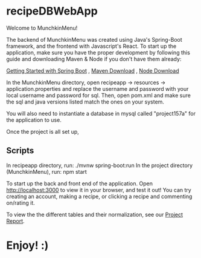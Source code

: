 # recipeDBWebApp
Welcome to MunchkinMenu! 

The backend of MunchkinMenu was created using Java's Spring-Boot framework, and the frontend with Javascript's React. To start up the application, make sure you have the proper development by following this guide and downloading Maven & Node if you don't have them already:

[Getting Started with Spring Boot](https://docs.spring.io/spring-boot/docs/current/reference/html/getting-started.html#:~:text=Spring%20Boot%20is%20compatible%20with,Homebrew%2C%20try%20brew%20install%20maven%20) , [Maven Download](https://maven.apache.org/download.cgi) , [Node Download](https://nodejs.org/en/)

In the MunchkinMenu directory, open recipeapp -> resources -> application.properties and replace the username and password with your local username and password for sql. Then, open pom.xml and make sure the sql and java versions listed match the ones on your system.

You will also need to instantiate a database in mysql called "project157a" for the application to use.

Once the project is all set up,

## Scripts

In recipeapp directory, run: ./mvnw spring-boot:run
In the project directory (MunchkinMenu), run: npm start

To start up the back and front end of the application.
Open [http://localhost:3000](http://localhost:3000) to view it in your browser, and test it out! You can try creating an account, making a recipe, or clicking a recipe and commenting on/rating it.

To view the the different tables and their normalization, see our [Project Report](https://docs.google.com/presentation/d/1xRaPS3pTx0bKNlxLpdGZACH39N6bx_QxXbmUECpMhsk/edit#slide=id.g1e2336377bb_1_0).

# Enjoy! :)


